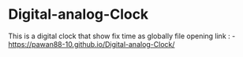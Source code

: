 # Digital-analog-Clock
This is a digital clock that show fix time as globally 
file opening link : - https://pawan88-10.github.io/Digital-analog-Clock/
